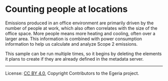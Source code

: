 <!-- SPDX-License-Identifier: CC-BY-4.0 -->
<!-- Copyright Contributors to the Egeria project. -->

# Counting people at locations


Emissions produced in an office environment are primarily driven by the number of people at work, which also often correlates with the size of the office space. More people means more heating and cooling, often over a larger area. This information is combined with power consumption information to help us calculate and analyze Scope 2 emissions. 

This sample can be run multiple times, so it begins by deleting the elements it plans to create if they are already defined in the metadata server.



----
License: [CC BY 4.0](https://creativecommons.org/licenses/by/4.0/), Copyright Contributors to the Egeria project.